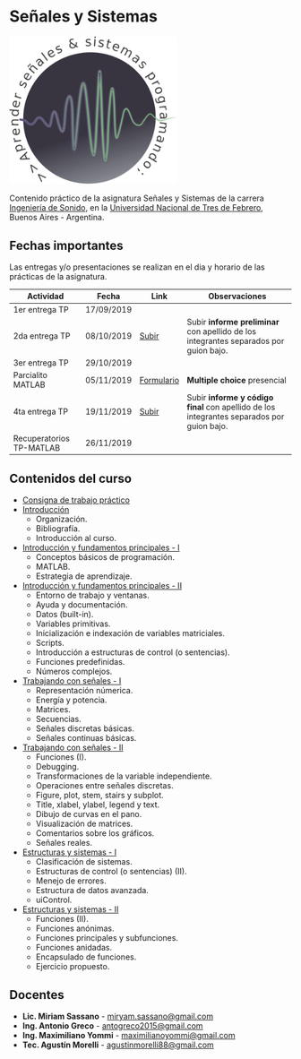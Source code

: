 # Señales y Sistemas

<img src="LogoPractica.png" class="center" width="300"/>

Contenido práctico de la asignatura Señales y Sistemas de la carrera [Ingeniería de Sonido](https://www.untref.edu.ar/carrera/ingenieria-de-sonido), en la [Universidad Nacional de Tres de Febrero](https://www.untref.edu.ar), Buenos Aires - Argentina.

## Fechas importantes
Las entregas y/o presentaciones se realizan en el dia y horario de las prácticas de la asignatura.

| Actividad | Fecha | Link | Observaciones
| ---------- | ---- | ---- |--------- |
| 1er entrega TP | 17/09/2019 |  |
| 2da entrega TP | 08/10/2019 | [Subir](https://www.dropbox.com/request/9YcAGMs2enpmEgz4JwPF)| Subir **informe preliminar** con apellido de los integrantes separados por guion bajo.|
| 3er entrega TP | 29/10/2019 |  | |
| Parcialito MATLAB | 05/11/2019 | [Formulario](https://forms.gle/FhRTqopTm7CvU4uk7)| **Multiple choice** presencial |
| 4ta entrega TP | 19/11/2019 |[Subir](https://www.dropbox.com/request/HL7I2C9RxEPRcj8X8d1I) | Subir **informe y código final** con apellido de los integrantes separados por guion bajo.|
| Recuperatorios TP-MATLAB  | 26/11/2019 |  |  |

## Contenidos del curso

* [Consigna de trabajo práctico](consigna_TP_agosto_2019.pdf)
* [Introducción](https://docs.google.com/presentation/d/1gEb5sLCnzbIypZ-_O4A_d9vsVgYbpxo3E62I9krsjjM/edit?usp=sharing)
    * Organización.
    * Bibliografía.
    * Introducción al curso.    
* [Introducción y fundamentos principales - I](https://htmlpreview.github.io/?https://github.com/maxiyommi/signal-systems/blob/master/Clase%2001%20-%20Introducci%C3%B3n%20y%20fundamentos%20principales/html/clase_01_a.html)
    * Conceptos básicos de programación.
    * MATLAB.
    * Estrategia de aprendizaje.   
* [Introducción y fundamentos principales - II](https://htmlpreview.github.io/?https://github.com/maxiyommi/signal-systems/blob/master/Clase%2001%20-%20Introducci%C3%B3n%20y%20fundamentos%20principales/html/clase_01_b.html)
    * Entorno de trabajo y ventanas.
    * Ayuda y documentación.
    * Datos (built-in).
    * Variables primitivas.
    * Inicialización e indexación de variables matriciales.
    * Scripts.
    * Introducción a estructuras de control (o sentencias).
    * Funciones predefinidas.
    * Números complejos.    
* [Trabajando con señales - I](https://htmlpreview.github.io/?https://github.com/maxiyommi/signal-systems/blob/master/Clase%2002%20-%20%20Trabajando%20con%20se%C3%B1ales/html/clase_02_a.html)
    * Representación númerica.
    * Energía y potencia.
    * Matrices.
    * Secuencias.
    * Señales discretas básicas.
    * Señales continuas básicas.
* [Trabajando con señales - II](https://htmlpreview.github.io/?https://github.com/maxiyommi/signal-systems/blob/master/Clase%2002%20-%20%20Trabajando%20con%20se%C3%B1ales/html/clase_02_b.html)
    * Funciones (I).
    * Debugging.
    * Transformaciones de la variable independiente.
    * Operaciones entre señales discretas.
    * Figure, plot, stem, stairs y subplot.
    * Title, xlabel, ylabel, legend y text.
    * Dibujo de curvas en el pano.
    * Visualización de matrices.
    * Comentarios sobre los gráficos.
    * Señales reales.
* [Estructuras y sistemas - I](https://htmlpreview.github.io/?https://github.com/maxiyommi/signal-systems/blob/master/Clase%2003%20-%20%20Estructuras%20y%20sistemas/html/clase_03_a.html)
    * Clasificación de sistemas.
    * Estructuras de control (o sentencias) (II).
    * Menejo de errores.
    * Estructura de datos avanzada.
    * uiControl.
* [Estructuras y sistemas - II](https://htmlpreview.github.io/?https://github.com/maxiyommi/signal-systems/blob/master/Clase%2003%20-%20%20Estructuras%20y%20sistemas/html/clase_03_b.html)
    * Funciones (II).
    * Funciones anónimas.
    * Funciones principales y subfunciones.
    * Funciones anidadas.
    * Encapsulado de funciones.
    * Ejercicio propuesto.

## Docentes

* **Lic. Miriam Sassano** - miryam.sassano@gmail.com
* **Ing. Antonio Greco** - antogreco2015@gmail.com
* **Ing. Maximiliano Yommi** - maximilianoyommi@gmail.com
* **Tec. Agustín Morelli** - agustinmorelli88@gmail.com

